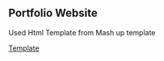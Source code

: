 ## Portfolio Website

Used Html Template from Mash up template

[Template](http://www.mashup-template.com)
